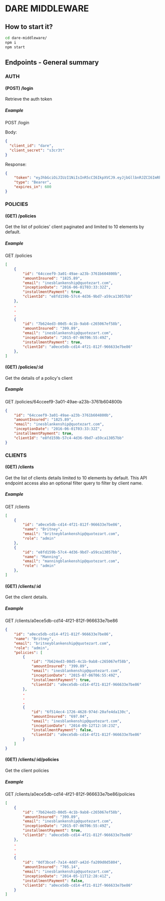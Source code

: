 # DARE MIDDLEWARE

## How to start it?

```bash
cd dare-middleware/
npm i
npm start
```

## Endpoints - General summary

### AUTH

#### (POST) /login 

Retrieve the auth token

##### Example

POST /login

Body:

```JSON
{
  "client_id": "dare",
  "client_secret": "s3cr3t"
}
```

Response:

```JSON
{
    "token": "eyJhbGciOiJIUzI1NiIsInR5cCI6IkpXVCJ9.eyJjbGllbnRJZCI6ImRhcmUiLCJpYXQiOjE2NDEyNDA4OTcsImV4cCI6MTY0MTI0MTQ5N30.shjTUoy-_zibXs__yqdmC86rBU3jxfHMr1s4z6_WWvk",
    "type": "Bearer",
    "expires_in": 600
}
```


### POLICIES

#### (GET) /policies

Get the list of policies' client paginated and limited to 10 elements by default.

##### Example

GET /policies

```JSON
[
    {
        "id": "64cceef9-3a01-49ae-a23b-3761b604800b",
        "amountInsured": "1825.89",
        "email": "inesblankenship@quotezart.com",
        "inceptionDate": "2016-06-01T03:33:32Z",
        "installmentPayment": true,
        "clientId": "e8fd159b-57c4-4d36-9bd7-a59ca13057bb"
    },
    .
    .
    .
    {
        "id": "7b624ed3-00d5-4c1b-9ab8-c265067ef58b",
        "amountInsured": "399.89",
        "email": "inesblankenship@quotezart.com",
        "inceptionDate": "2015-07-06T06:55:49Z",
        "installmentPayment": true,
        "clientId": "a0ece5db-cd14-4f21-812f-966633e7be86"
    },
]
```


#### (GET) /policies/:id

Get the details of a policy's client

##### Example

GET /policies/64cceef9-3a01-49ae-a23b-3761b604800b

```JSON
{
    "id": "64cceef9-3a01-49ae-a23b-3761b604800b",
    "amountInsured": "1825.89",
    "email": "inesblankenship@quotezart.com",
    "inceptionDate": "2016-06-01T03:33:32Z",
    "installmentPayment": true,
    "clientId": "e8fd159b-57c4-4d36-9bd7-a59ca13057bb"
}
```

### CLIENTS

#### (GET) /clients

Get the list of clients details limited to 10 elements by default. This API endpoint access also an optional filter query to filter by client name.

##### Example

GET /clients

```JSON
[
    {
        "id": "a0ece5db-cd14-4f21-812f-966633e7be86",
        "name": "Britney",
        "email": "britneyblankenship@quotezart.com",
        "role": "admin"
    },
    {
        "id": "e8fd159b-57c4-4d36-9bd7-a59ca13057bb",
        "name": "Manning",
        "email": "manningblankenship@quotezart.com",
        "role": "admin"
    },
]
```


#### (GET) /clients/:id

Get the client details.

##### Example

GET /clients/a0ece5db-cd14-4f21-812f-966633e7be86

```JSON
{
    "id": "a0ece5db-cd14-4f21-812f-966633e7be86",
    "name": "Britney",
    "email": "britneyblankenship@quotezart.com",
    "role": "admin",
    "policies": [
        {
            "id": "7b624ed3-00d5-4c1b-9ab8-c265067ef58b",
            "amountInsured": "399.89",
            "email": "inesblankenship@quotezart.com",
            "inceptionDate": "2015-07-06T06:55:49Z",
            "installmentPayment": true,
            "clientId": "a0ece5db-cd14-4f21-812f-966633e7be86"
        },
        .
        .
        .
        {
            "id": "6f514ec4-1726-4628-974d-20afe4da130c",
            "amountInsured": "697.04",
            "email": "inesblankenship@quotezart.com",
            "inceptionDate": "2014-09-12T12:10:23Z",
            "installmentPayment": false,
            "clientId": "a0ece5db-cd14-4f21-812f-966633e7be86"
        }
    ]
}
```

#### (GET) /clients/:id/policies

Get the client policies

##### Example

GET /clients/a0ece5db-cd14-4f21-812f-966633e7be86/policies

```JSON
[
    {
        "id": "7b624ed3-00d5-4c1b-9ab8-c265067ef58b",
        "amountInsured": "399.89",
        "email": "inesblankenship@quotezart.com",
        "inceptionDate": "2015-07-06T06:55:49Z",
        "installmentPayment": true,
        "clientId": "a0ece5db-cd14-4f21-812f-966633e7be86"
    },
    .
    .
    .
    {
        "id": "0df3bcef-7a14-4dd7-a42d-fa209d0d5804",
        "amountInsured": "705.14",
        "email": "inesblankenship@quotezart.com",
        "inceptionDate": "2014-05-11T12:28:41Z",
        "installmentPayment": false,
        "clientId": "a0ece5db-cd14-4f21-812f-966633e7be86"
    }
]
```

